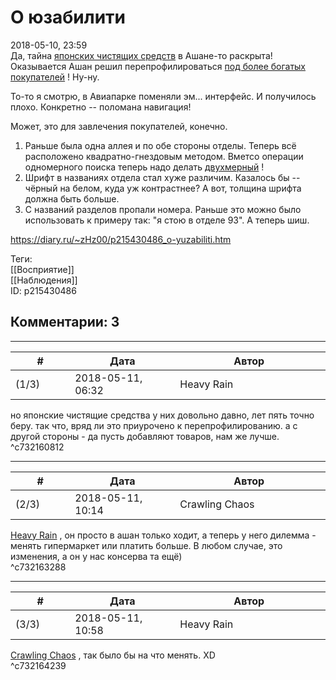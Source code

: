 О юзабилити
===========

  
2018-05-10, 23:59  
 Да, тайна  [японских чистящих средств](Импорторазмещение)  в Ашане-то раскрыта! Оказывается Ашан решил перепрофилироваться  [под более богатых покупателей](https://nation-news.ru/365078-ravnenie-na-premium-klass-ashan-perestanet-byt-magazinom-deshevykh-tovarov)  ! Ну-ну.   
   
 То-то я смотрю, в Авиапарке поменяли эм... интерфейс. И получилось плохо. Конкретно -- поломана навигация!   
   
 Может, это для завлечения покупателей, конечно.   
   
 1. Раньше была одна аллея и по обе стороны отделы. Теперь всё расположено квадратно-гнездовым методом. Вметсо операции одномерного поиска теперь надо делать  [двухмерный](О%20ленте%20и%20плитке%20в%20WindowsOffice)  !   
 2. Шрифт в названиях отдела стал хуже различим. Казалось бы -- чёрный на белом, куда уж контрастнее? А вот, толщина шрифта должна быть больше.   
 3. С названий разделов пропали номера. Раньше это можно было использовать к примеру так: "я стою в отделе 93". А теперь шиш.   
  
<https://diary.ru/~zHz00/p215430486_o-yuzabiliti.htm>  
  
Теги:  
[[Восприятие]]  
[[Наблюдения]]  
ID: p215430486  


Комментарии: 3
--------------

  


---



|         #         |              Дата              |                     Автор                     |           ID           |
| --- | --- | --- | --- |
| (1/3) | 2018-05-11, 06:32 | Heavy Rain | c732160812 |

  
 но японские чистящие средства у них довольно давно, лет пять точно беру. так что, вряд ли это приурочено к перепрофилированию. а с другой стороны - да пусть добавляют товаров, нам же лучше.   
 ^c732160812

---



|         #         |              Дата              |                     Автор                     |           ID           |
| --- | --- | --- | --- |
| (2/3) | 2018-05-11, 10:14 | Crawling Chaos | c732163288 |

  
  [Heavy Rain](http://kogacz.diary.ru "dear j ournal")  , он просто в ашан только ходит, а теперь у него дилемма - менять гипермаркет или платить больше. В любом случае, это изменения, а он у нас консерва та ещё)   
 ^c732163288

---



|         #         |              Дата              |                     Автор                     |           ID           |
| --- | --- | --- | --- |
| (3/3) | 2018-05-11, 10:58 | Heavy Rain | c732164239 |

  
  [Crawling Chaos](http://degozaru.diary.ru "Фундаментальная ошибка атрибуции")  , так было бы на что менять. XD   
 ^c732164239